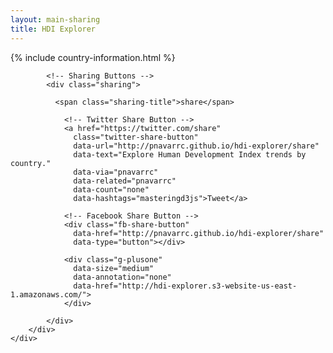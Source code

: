 ```yaml
---
layout: main-sharing
title: HDI Explorer
---
```


{% include country-information.html %}

<div class="container-fluid">
    <div class="row">
        <div class="col-md-8" id="chart"></div>
        <div class="col-md-4">
            <div class="country-summary container-fluid" id="table">
            </div>

            <!-- Sharing Buttons -->
            <div class="sharing">

              <span class="sharing-title">share</span>

                <!-- Twitter Share Button -->
                <a href="https://twitter.com/share"
                  class="twitter-share-button"
                  data-url="http://pnavarrc.github.io/hdi-explorer/share"
                  data-text="Explore Human Development Index trends by country."
                  data-via="pnavarrc"
                  data-related="pnavarrc"
                  data-count="none"
                  data-hashtags="masteringd3js">Tweet</a>

                <!-- Facebook Share Button -->
                <div class="fb-share-button"
                  data-href="http://pnavarrc.github.io/hdi-explorer/share"
                  data-type="button"></div>

                <div class="g-plusone"
                  data-size="medium"
                  data-annotation="none"
                  data-href="http://hdi-explorer.s3-website-us-east-1.amazonaws.com/">
                </div>

            </div>
        </div>
    </div>
</div>

<script src="{{ site.baseurl }}/dependencies.min.js"></script>
<script src="{{ site.baseurl }}/hdi.min.js"></script>



<script>
// Twitter Share Button
!function(d,s,id){var js,fjs=d.getElementsByTagName(s)[0],p=/^http:/.test(d.location)?'http':'https';if(!d.getElementById(id)){js=d.createElement(s);js.id=id;js.src=p+'://platform.twitter.com/widgets.js';fjs.parentNode.insertBefore(js,fjs);}}(document, 'script', 'twitter-wjs');
</script>

<!-- Facebook -->
<script>(function(d, s, id) {
  var js, fjs = d.getElementsByTagName(s)[0];
  if (d.getElementById(id)) return;
  js = d.createElement(s); js.id = id;
  js.src = "//connect.facebook.net/en_US/all.js#xfbml=1";
  fjs.parentNode.insertBefore(js, fjs);
}(document, 'script', 'facebook-jssdk'));</script>

<!-- Google Plus -->
<script type="text/javascript">
  (function() {
    var po = document.createElement('script'); po.type = 'text/javascript'; po.async = true;
    po.src = 'https://apis.google.com/js/platform.js';
    var s = document.getElementsByTagName('script')[0]; s.parentNode.insertBefore(po, s);
  })();
</script>

